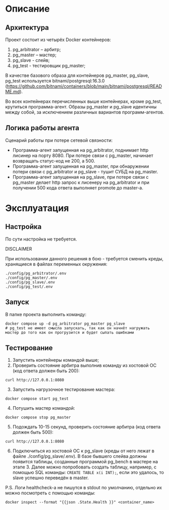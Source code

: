 # Описание 
## Архитектура
Проект состоит из четырёх Docker контейнеров:
1.	pg_arbitrator – арбитр;
2.	pg_master – мастер;
3.	pg_slave - слейв;
4.  pg_test - тестировщик pg_master;

В качестве базового образа для контейнеров pg_master, pg_slave, pg_test используется bitnami/postgresql:16.3.0 (https://github.com/bitnami/containers/blob/main/bitnami/postgresql/README.md).

Во всех контейнерах перечисленных выше контейнерах, кроме pg_test, крутиться программа-агент. Образы pg_master и pg_slave идентичны между собой, за исключением различных вариантов программ-агентов.

## Логика работы агента
Сценарий работы при потере сетевой связности:
- Программа-агент запущенная на pg_arbitrator, поднимает http лисинер на порту 8080. При потере связи с pg_master, начинает возвращать статус-код не 200, а 500.
- Программа-агент запущенная на pg_master, при обнаружении потери связи с pg_arbitrator и pg_slave - тушит СУБД на pg_master.
- Программа-агент запущенная на pg_slave, при потере связи с pg_master делает http запрос к лисенеру на pg_arbitrator и при получении 500 кода ответа выполняет promote до master-a.

# Эксплуатация
## Настройка
По сути настройка не требуется. 

DISCLAIMER

При использовании данного решения в бою - требуется сменить креды, хранящиеся в файлах переменных окружения:
```
./config/pg_arbitrator/.env
./config/pg_master/.env
./config/pg_slave/.env
./config/pg_test/.env
```

## Запуск
В папке проекта выполнить команду:
```
docker compose up -d pg_arbitrator pg_master pg_slave
# pg_test не имеет смысла запускать, так как он начнёт нагружать мастер до того как он прогрузится и будет сыпать ошибками
```

## Тестирование
1. Запустить контейнеры командой выше;
2. Проверить состояние арбитра выполнив команду из хостовой ОС (код ответа должен быть 200):
```
curl http://127.0.0.1:8080
```
3. Запустить нагрузочное тестирование мастера:
```
docker compose start pg_test
```
4. Потушить мастер командой:
```
docker compose stop pg_master
```
5. Подождать 10-15 секунд, проверить состояние арбитра (код ответа должен быть 500):
```
curl http://127.0.0.1:8080
```
6. Подключиться из хостовой ОС к pg_slave (креды от него лежат в файле ./config/pg_slave/.env). В базе бывшего слейва должны появится таблицы, созданные программой pg_bench в мастере на этапе 3. Далее можно попробовать создать таблицу, например, с помощью SQL команды: `CREATE TABLE x(i INT);`, если это удалось, то slave успешно переведён в master.


P.S.
Логи healthcheck-а не пишутся в stdout по умолчанию, отдельно их можно посмотреть с помощью команды:
```
docker inspect --format "{{json .State.Health }}" <container_name>
```